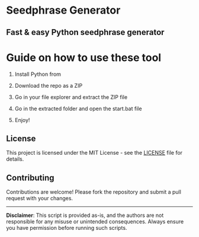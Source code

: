 # Seedphrase Generator 
     
## Fast & easy Python seedphrase generator 
 
# Guide on how to use these tool
   
1. Install Python from     
    
2. Download the repo as a ZIP     
   
3. Go in your file explorer and extract the ZIP file   

4. Go in the extracted folder and open the start.bat file     
   
5. Enjoy!  
   
## License  
 
This project is licensed under the MIT License - see the [LICENSE](LICENSE) file for details. 
   
## Contributing   
    
Contributions are welcome! Please fork the repository and submit a pull request with your changes.    
  
---   
      
**Disclaimer**: This script is provided as-is, and the authors are not responsible for any misuse or unintended consequences. Always ensure you have permission before running such scripts.   